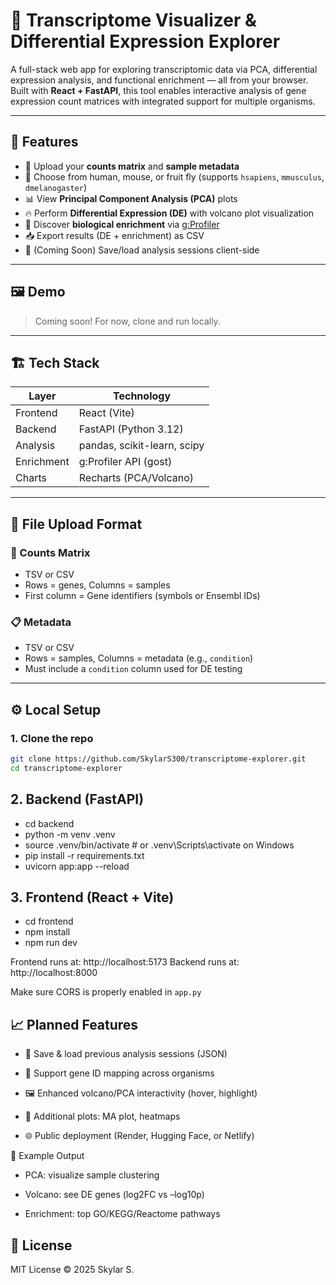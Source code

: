 # 🧬 Transcriptome Visualizer & Differential Expression Explorer

A full-stack web app for exploring transcriptomic data via PCA, differential expression analysis, and functional enrichment — all from your browser. Built with **React + FastAPI**, this tool enables interactive analysis of gene expression count matrices with integrated support for multiple organisms.

---

## 🚀 Features

- 📁 Upload your **counts matrix** and **sample metadata**
- 🧬 Choose from human, mouse, or fruit fly (supports `hsapiens`, `mmusculus`, `dmelanogaster`)
- 📊 View **Principal Component Analysis (PCA)** plots
- 🔥 Perform **Differential Expression (DE)** with volcano plot visualization
- 🧠 Discover **biological enrichment** via [g:Profiler](https://biit.cs.ut.ee/gprofiler)
- 📥 Export results (DE + enrichment) as CSV
- 💾 (Coming Soon) Save/load analysis sessions client-side

---

## 🖼️ Demo

> Coming soon! For now, clone and run locally.

---

## 🏗️ Tech Stack

| Layer     | Technology               |
|-----------|--------------------------|
| Frontend  | React (Vite)             |
| Backend   | FastAPI (Python 3.12)    |
| Analysis  | pandas, scikit-learn, scipy |
| Enrichment | g:Profiler API (gost)   |
| Charts    | Recharts (PCA/Volcano)   |

---

## 📂 File Upload Format

### 🧬 Counts Matrix

- TSV or CSV  
- Rows = genes, Columns = samples  
- First column = Gene identifiers (symbols or Ensembl IDs)

### 📋 Metadata

- TSV or CSV  
- Rows = samples, Columns = metadata (e.g., `condition`)  
- Must include a `condition` column used for DE testing

---

## ⚙️ Local Setup

### 1. Clone the repo

```bash
git clone https://github.com/SkylarS300/transcriptome-explorer.git
cd transcriptome-explorer
```

## 2. Backend (FastAPI)

- cd backend
- python -m venv .venv
- source .venv/bin/activate      # or .venv\Scripts\activate on Windows
- pip install -r requirements.txt
- uvicorn app:app --reload

## 3. Frontend (React + Vite)

- cd frontend
- npm install
- npm run dev

Frontend runs at: http://localhost:5173
Backend runs at: http://localhost:8000

Make sure CORS is properly enabled in ```app.py```

## 📈 Planned Features

- 🔖 Save & load previous analysis sessions (JSON)

- 🧬 Support gene ID mapping across organisms

- 🖼️ Enhanced volcano/PCA interactivity (hover, highlight)

- 🧬 Additional plots: MA plot, heatmaps

- 🌐 Public deployment (Render, Hugging Face, or Netlify)

📎 Example Output

- PCA: visualize sample clustering

- Volcano: see DE genes (log2FC vs –log10p)

- Enrichment: top GO/KEGG/Reactome pathways

## 📄 License

MIT License © 2025 Skylar S.
